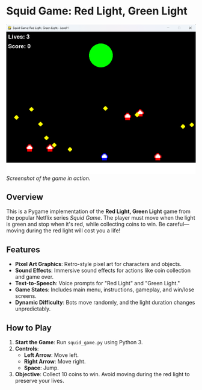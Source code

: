 # Squid Game: Red Light, Green Light

![Game Screenshot](screenshot.png)  
*Screenshot of the game in action.*

## Overview
This is a Pygame implementation of the **Red Light, Green Light** game from the popular Netflix series *Squid Game*. The player must move when the light is green and stop when it's red, while collecting coins to win. Be careful—moving during the red light will cost you a life!

## Features
- **Pixel Art Graphics**: Retro-style pixel art for characters and objects.
- **Sound Effects**: Immersive sound effects for actions like coin collection and game over.
- **Text-to-Speech**: Voice prompts for "Red Light" and "Green Light."
- **Game States**: Includes main menu, instructions, gameplay, and win/lose screens.
- **Dynamic Difficulty**: Bots move randomly, and the light duration changes unpredictably.

## How to Play
1. **Start the Game**: Run `squid_game.py` using Python 3.
2. **Controls**:
   - **Left Arrow**: Move left.
   - **Right Arrow**: Move right.
   - **Space**: Jump.
3. **Objective**: Collect 10 coins to win. Avoid moving during the red light to preserve your lives.

